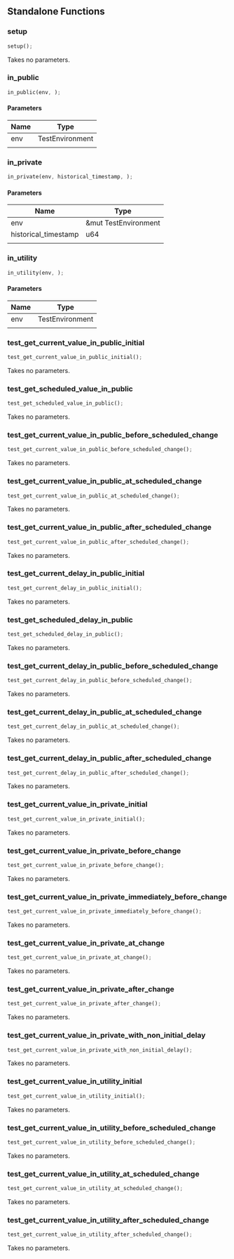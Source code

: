## Standalone Functions

### setup

```rust
setup();
```

Takes no parameters.

### in_public

```rust
in_public(env, );
```

#### Parameters
| Name | Type |
| --- | --- |
| env | TestEnvironment |
|  |  |

### in_private

```rust
in_private(env, historical_timestamp, );
```

#### Parameters
| Name | Type |
| --- | --- |
| env | &mut TestEnvironment |
| historical_timestamp | u64 |
|  |  |

### in_utility

```rust
in_utility(env, );
```

#### Parameters
| Name | Type |
| --- | --- |
| env | TestEnvironment |
|  |  |

### test_get_current_value_in_public_initial

```rust
test_get_current_value_in_public_initial();
```

Takes no parameters.

### test_get_scheduled_value_in_public

```rust
test_get_scheduled_value_in_public();
```

Takes no parameters.

### test_get_current_value_in_public_before_scheduled_change

```rust
test_get_current_value_in_public_before_scheduled_change();
```

Takes no parameters.

### test_get_current_value_in_public_at_scheduled_change

```rust
test_get_current_value_in_public_at_scheduled_change();
```

Takes no parameters.

### test_get_current_value_in_public_after_scheduled_change

```rust
test_get_current_value_in_public_after_scheduled_change();
```

Takes no parameters.

### test_get_current_delay_in_public_initial

```rust
test_get_current_delay_in_public_initial();
```

Takes no parameters.

### test_get_scheduled_delay_in_public

```rust
test_get_scheduled_delay_in_public();
```

Takes no parameters.

### test_get_current_delay_in_public_before_scheduled_change

```rust
test_get_current_delay_in_public_before_scheduled_change();
```

Takes no parameters.

### test_get_current_delay_in_public_at_scheduled_change

```rust
test_get_current_delay_in_public_at_scheduled_change();
```

Takes no parameters.

### test_get_current_delay_in_public_after_scheduled_change

```rust
test_get_current_delay_in_public_after_scheduled_change();
```

Takes no parameters.

### test_get_current_value_in_private_initial

```rust
test_get_current_value_in_private_initial();
```

Takes no parameters.

### test_get_current_value_in_private_before_change

```rust
test_get_current_value_in_private_before_change();
```

Takes no parameters.

### test_get_current_value_in_private_immediately_before_change

```rust
test_get_current_value_in_private_immediately_before_change();
```

Takes no parameters.

### test_get_current_value_in_private_at_change

```rust
test_get_current_value_in_private_at_change();
```

Takes no parameters.

### test_get_current_value_in_private_after_change

```rust
test_get_current_value_in_private_after_change();
```

Takes no parameters.

### test_get_current_value_in_private_with_non_initial_delay

```rust
test_get_current_value_in_private_with_non_initial_delay();
```

Takes no parameters.

### test_get_current_value_in_utility_initial

```rust
test_get_current_value_in_utility_initial();
```

Takes no parameters.

### test_get_current_value_in_utility_before_scheduled_change

```rust
test_get_current_value_in_utility_before_scheduled_change();
```

Takes no parameters.

### test_get_current_value_in_utility_at_scheduled_change

```rust
test_get_current_value_in_utility_at_scheduled_change();
```

Takes no parameters.

### test_get_current_value_in_utility_after_scheduled_change

```rust
test_get_current_value_in_utility_after_scheduled_change();
```

Takes no parameters.

